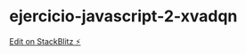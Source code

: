 # ejercicio-javascript-2-xvadqn

[Edit on StackBlitz ⚡️](https://stackblitz.com/edit/ejercicio-javascript-2-xvadqn)